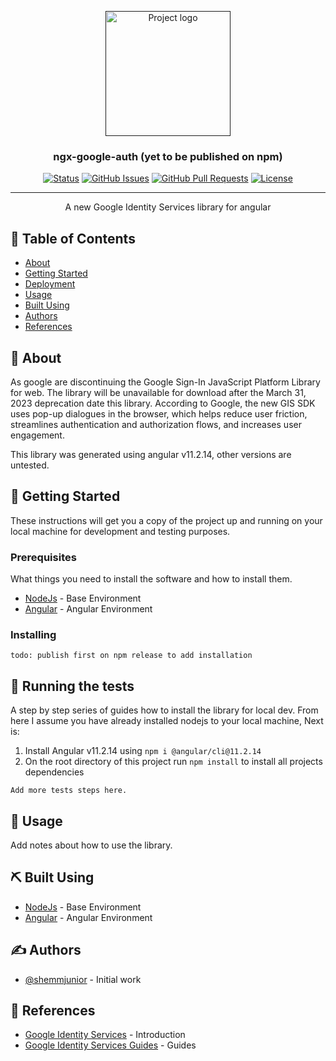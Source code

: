 <p align="center">
  <a href="" rel="noopener">
 <img width=200px height=200px src="https://cdn.jsdelivr.net/gh/devicons/devicon/icons/google/google-original.svg" alt="Project logo"></a>
</p>

<h3 align="center">ngx-google-auth (yet to be published on npm)</h3>

<div align="center">

[![Status](https://img.shields.io/badge/status-active-success.svg)]()
[![GitHub Issues](https://img.shields.io/github/issues/kylelobo/The-Documentation-Compendium.svg)](https://github.com/shemmjunior/ngx-google-auth/issues)
[![GitHub Pull Requests](https://img.shields.io/github/issues-pr/kylelobo/The-Documentation-Compendium.svg)](https://github.com/shemmjunior/ngx-google-auth/pulls)
[![License](https://img.shields.io/badge/license-MIT-blue.svg)](/LICENSE)

</div>

---

<p align="center"> A new Google Identity Services library for angular
    <br>
</p>

## 📝 Table of Contents

- [About](#about)
- [Getting Started](#getting_started)
- [Deployment](#deployment)
- [Usage](#usage)
- [Built Using](#built_using)
- [Authors](#authors)
- [References](#references)

## 🧐 About <a name = "about"></a>

 As google are discontinuing the Google Sign-In JavaScript Platform Library for web. The library will be unavailable for download after the March 31, 2023 deprecation date this library. According to Google, the new GIS SDK uses pop-up dialogues in the browser, which helps reduce user friction, streamlines authentication and authorization flows, and increases user engagement.

 This library was generated using angular v11.2.14, other versions are untested.

## 🏁 Getting Started <a name = "getting_started"></a>

These instructions will get you a copy of the project up and running on your local machine for development and testing purposes.

### Prerequisites

What things you need to install the software and how to install them.

- [NodeJs](https://nodejs.org/en/) - Base Environment
- [Angular](https://angular.io/) - Angular Environment

### Installing

```
todo: publish first on npm release to add installation
```


## 🔧 Running the tests <a name = "tests"></a>

A step by step series of guides how to install the library for local dev. From here I assume you have already installed nodejs to your local machine, Next is:

1. Install Angular v11.2.14 using `npm i @angular/cli@11.2.14`
2. On the root directory of this project run `npm install` to install all projects dependencies

```
Add more tests steps here.
```

## 🎈 Usage <a name="usage"></a>

Add notes about how to use the library.

## ⛏️ Built Using <a name = "built_using"></a>

- [NodeJs](https://nodejs.org/en/) - Base Environment
- [Angular](https://angular.io/) - Angular Environment

## ✍️ Authors <a name = "authors"></a>

- [@shemmjunior](https://github.com/shemmjunior) - Initial work

## 🎉 References <a name = "references"></a>

- [Google Identity Services](https://developers.google.com/identity) - Introduction
- [Google Identity Services Guides](https://developers.google.com/identity/gsi/web/guides/overview) - Guides
